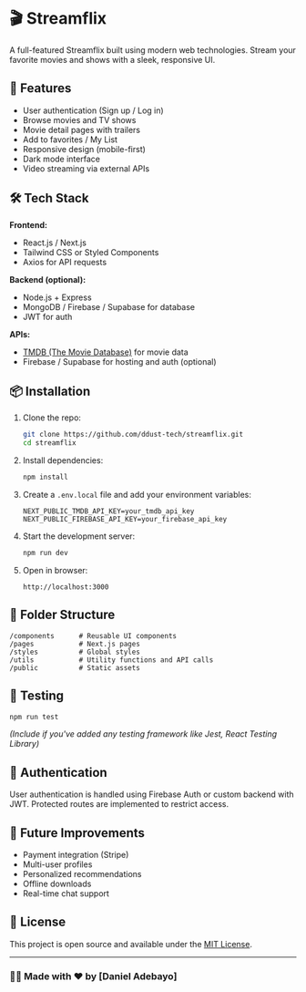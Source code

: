 # 🎬 Streamflix

A full-featured Streamflix built using modern web technologies. Stream your favorite movies and shows with a sleek, responsive UI.

## 🚀 Features

- User authentication (Sign up / Log in)
- Browse movies and TV shows
- Movie detail pages with trailers
- Add to favorites / My List
- Responsive design (mobile-first)
- Dark mode interface
- Video streaming via external APIs

## 🛠️ Tech Stack

**Frontend:**
- React.js / Next.js
- Tailwind CSS or Styled Components
- Axios for API requests

**Backend (optional):**
- Node.js + Express
- MongoDB / Firebase / Supabase for database
- JWT for auth

**APIs:**
- [TMDB (The Movie Database)](https://www.themoviedb.org/documentation/api) for movie data
- Firebase / Supabase for hosting and auth (optional)

## 📦 Installation

1. Clone the repo:
   ```bash
   git clone https://github.com/ddust-tech/streamflix.git
   cd streamflix
   ```

2. Install dependencies:
   ```bash
   npm install
   ```

3. Create a `.env.local` file and add your environment variables:
   ```env
   NEXT_PUBLIC_TMDB_API_KEY=your_tmdb_api_key
   NEXT_PUBLIC_FIREBASE_API_KEY=your_firebase_api_key
   ```

4. Start the development server:
   ```bash
   npm run dev
   ```

5. Open in browser:
   ```
   http://localhost:3000
   ```

## 📁 Folder Structure

```
/components      # Reusable UI components
/pages           # Next.js pages
/styles          # Global styles
/utils           # Utility functions and API calls
/public          # Static assets
```

## 🧪 Testing

```bash
npm run test
```

*(Include if you've added any testing framework like Jest, React Testing Library)*

## 🔐 Authentication

User authentication is handled using Firebase Auth or custom backend with JWT. Protected routes are implemented to restrict access.

## 🧰 Future Improvements

- Payment integration (Stripe)
- Multi-user profiles
- Personalized recommendations
- Offline downloads
- Real-time chat support

## 📄 License

This project is open source and available under the [MIT License](LICENSE).

---

### 👨‍💻 Made with ❤️ by [Daniel Adebayo]
